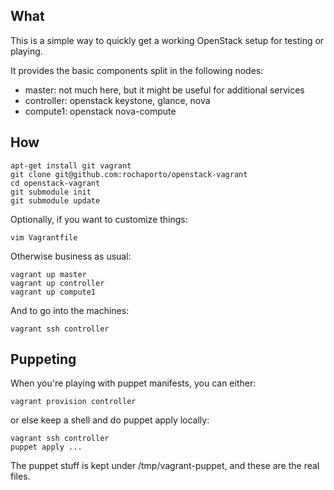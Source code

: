 ## What

This is a simple way to quickly get a working OpenStack setup for testing or playing.

It provides the basic components split in the following nodes:

   * master: not much here, but it might be useful for additional services
   * controller: openstack keystone, glance, nova
   * compute1: openstack nova-compute

## How

```shell
apt-get install git vagrant
git clone git@github.com:rochaporto/openstack-vagrant
cd openstack-vagrant
git submodule init
git submodule update
```

Optionally, if you want to customize things:
```shell
vim Vagrantfile
```

Otherwise business as usual:
```
vagrant up master 
vagrant up controller
vagrant up compute1
```

And to go into the machines:
```
vagrant ssh controller 
```

## Puppeting

When you're playing with puppet manifests, you can either:
```
vagrant provision controller
```
or else keep a shell and do puppet apply locally:
```
vagrant ssh controller
puppet apply ...
```

The puppet stuff is kept under /tmp/vagrant-puppet, and these are the real files.

